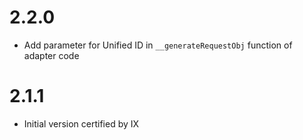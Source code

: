 # 2.2.0

- Add parameter for Unified ID in `__generateRequestObj` function of adapter code

# 2.1.1

- Initial version certified by IX